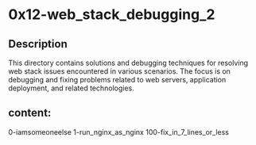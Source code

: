 # 0x12-web_stack_debugging_2
##  Description
This directory contains solutions and debugging techniques for resolving web stack issues encountered in various scenarios. The focus is on debugging and fixing problems related to web servers, application deployment, and related technologies.

## content:
0-iamsomeoneelse 
1-run_nginx_as_nginx
100-fix_in_7_lines_or_less